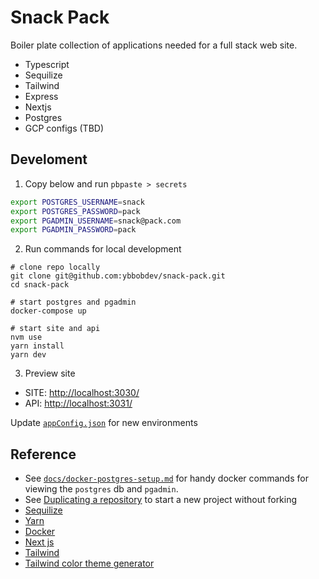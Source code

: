# Snack Pack
Boiler plate collection of applications needed for a full stack web site.
 - Typescript
 - Sequilize
 - Tailwind
 - Express
 - Nextjs
 - Postgres
 - GCP configs (TBD)

## Develoment

1. Copy below and run `pbpaste > secrets` 
```bash
export POSTGRES_USERNAME=snack
export POSTGRES_PASSWORD=pack
export PGADMIN_USERNAME=snack@pack.com
export PGADMIN_PASSWORD=pack
```

2. Run commands for local development
```
# clone repo locally
git clone git@github.com:ybbobdev/snack-pack.git
cd snack-pack

# start postgres and pgadmin
docker-compose up

# start site and api
nvm use
yarn install
yarn dev
```

3. Preview site
 - SITE: [http://localhost:3030/](http://localhost:3030/)
 - API: [http://localhost:3031/](http://localhost:3031/__health)

Update [`appConfig.json`](./appConfig.json) for new environments

## Reference
 - See [`docs/docker-postgres-setup.md`](docs/docker-postgres-setup.md) for handy docker commands for viewing the `postgres` db and `pgadmin`.
 - See [Duplicating a repository](https://docs.github.com/en/github/creating-cloning-and-archiving-repositories/duplicating-a-repository) to start a new project without forking
 - [Sequilize](https://sequelize.org/master/)
 - [Yarn](https://yarnpkg.com/)
 - [Docker](https://www.docker.com/)
 - [Next js](https://nextjs.org/docs/getting-started)
 - [Tailwind](https://tailwindcss.com/docs)
 - [Tailwind color theme generator](https://tailwind.ink/)
